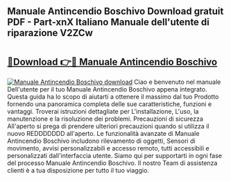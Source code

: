## Manuale Antincendio Boschivo Download gratuit PDF - Part-xnX Italiano Manuale dell'utente di riparazione V2ZCw

# <h2><a href="http://dfggju.blite.top/?on=Manuale+Antincendio+Boschivo">🔗Download 👉🔴 Manuale Antincendio Boschivo</a></h2>

[![Manuale Antincendio Boschivo download](https://i.imgur.com/lujVjoI.png)](http://dfggju.blite.top/?on=Manuale+Antincendio+Boschivo)
Ciao e benvenuto nel manuale Dell'utente per il tuo Manuale Antincendio Boschivo appena integrato. Questa guida ha lo scopo di aiutarti a ottenere il massimo dal tuo Prodotto fornendo una panoramica completa delle sue caratteristiche, funzioni e vantaggi. Troverai istruzioni dettagliate per L'installazione, L'uso, la manutenzione e la risoluzione dei problemi. Precauzioni di sicurezza All'aperto si prega di prendere ulteriori precauzioni quando si utilizza il nuovo REDDDDDDD all'aperto. Le funzionalità avanzate di Manuale Antincendio Boschivo includono rilevamento di oggetti, Sensori di movimento, avvisi personalizzabili e accesso remoto, tutti accessibili e personalizzati dall'interfaccia utente. Siamo qui per supportarti in ogni fase del processo Manuale Antincendio Boschivo. Il nostro Team di assistenza clienti è a tua disposizione per tutto il tuo viaggio.
